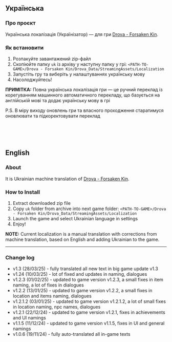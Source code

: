 ## Українська

### Про проєкт

Українська локалізація (Українізатор) — для гри [Drova - Forsaken Kin](https://www.gog.com/en/game/drova_forsaken_kin).

### Як встановити

1. Розпакуйте завантажений zip-файл
2. Скопіюйте папку `uk` із архіву у наступну папку у грі: `<PATH-TO-GAME>/Drova - Forsaken Kin/Drova_Data/StreamingAssets/Localization`
3. Запустіть гру та виберіть у налаштуваннях українську мову
4. Насолоджуйтесь!

**ПРИМІТКА:** Повна українська локалізація гри — це ручний переклад із корегуванням машинного автоматичного перекладу, що базується на англійській мові та додає українську мову в грі

P.S. В міру виходу оновлень гри та власного проходження старатимуся оновлювати та підкоректовувати переклад

<br>
<br>
<br>
   

## English

### About

It is Ukrainian machine translation of [Drova - Forsaken Kin](https://www.gog.com/en/game/drova_forsaken_kin).


### How to Install

1. Extract downloaded zip file
2. Copy `uk` folder from archive into next game folder: `<PATH-TO-GAME>/Drova - Forsaken Kin/Drova_Data/StreamingAssets/Localization`
3. Launch the game and select Ukrainian language in settings
4. Enjoy!

**NOTE:** Current localization is a manual translation with corrections from machine translation, based on English and adding Ukrainian to the game.

----------------------------------------------------

### Change log

 - v1.3 (28/03/25) - fully translated all new text in big game update v1.3
 - v1.24 (10/03/25) - lot of fixed and updates in naming, dialogues
 - v1.2.3 (01/02/25) - updated to game version v1.2.3, a small fixes in item naming, a lot of fixes in dialogues
 - v1.2.2 (13/01/25) - updated to game version v1.2.2, a small fixes in location and items naming, dialogues
 - v1.2.1.2 (03/01/25) - updated to game version v1.2.1.2, a lot of small fixes in location naming, npc names, dialogues
 - v1.2.1 (22/12/24) - updated to game version v1.2.1, fixes in achievements and UI namings
 - v1.1.5 (11/12/24) - updated to game version v1.1.5, fixes in UI and general namings
 - v1.0.6 (19/11/24) - fully auto-translated all in-game texts